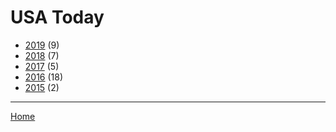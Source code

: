 # USA Today

  * [2019](./usa-today-2019.md/) (9)
  * [2018](./usa-today-2018.md/) (7)
  * [2017](./usa-today-2017.md/) (5)
  * [2016](./usa-today-2016.md/) (18)
  * [2015](./usa-today-2015.md/) (2)
----

[Home](../)
